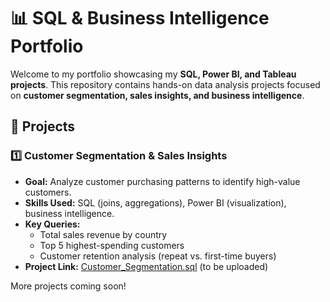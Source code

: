 
# 📊 SQL & Business Intelligence Portfolio

Welcome to my portfolio showcasing my **SQL, Power BI, and Tableau projects**. This repository contains hands-on data analysis projects focused on **customer segmentation, sales insights, and business intelligence**.

## 🚀 Projects

### 1️⃣ Customer Segmentation & Sales Insights
- **Goal:** Analyze customer purchasing patterns to identify high-value customers.
- **Skills Used:** SQL (joins, aggregations), Power BI (visualization), business intelligence.
- **Key Queries:**
  - Total sales revenue by country
  - Top 5 highest-spending customers
  - Customer retention analysis (repeat vs. first-time buyers)
- **Project Link:** [Customer_Segmentation.sql](./Customer_Segmentation.sql) (to be uploaded)

More projects coming soon!
